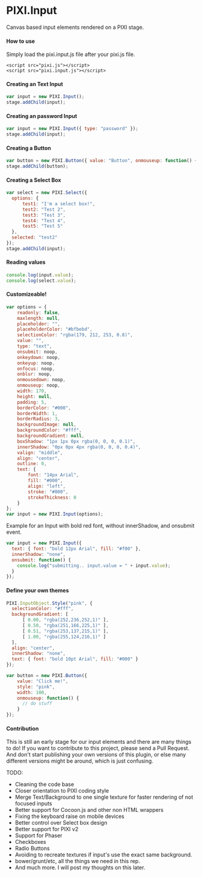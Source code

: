 PIXI.Input
================

Canvas based input elements rendered on a PIXI stage.

#### How to use ####
Simply load the pixi.input.js file after your pixi.js file.
```
<script src="pixi.js"></script>
<script src="pixi.input.js"></script>
```

#### Creating an Text Input ####

```javascript
var input = new PIXI.Input();
stage.addChild(input);
```

#### Creating an password Input ####

```javascript
var input = new PIXI.Input({ type: "password" });
stage.addChild(input);
```

#### Creating a Button ####

```javascript
var button = new PIXI.Button({ value: "Button", onmouseup: function() { /* do something */ } });
stage.addChild(button);
```

#### Creating a Select Box ####

```javascript
var select = new PIXI.Select({ 
  options: {
      test1: "I'm a select box!",
      test2: "Test 2",
      test3: "Test 3",
      test4: "Test 4",
      test5: "Test 5"
  },
  selected: "test2"
});
stage.addChild(input);
```

#### Reading values ####
```javascript
console.log(input.value);
console.log(select.value);
```

#### Customizeable! ####
```javascript
var options = {
    readonly: false,
    maxlength: null,
    placeholder: "",
    placeholderColor: "#bfbebd",
    selectionColor: "rgba(179, 212, 253, 0.8)",
    value: "",
    type: "text",
    onsubmit: noop,
    onkeydown: noop,
    onkeyup: noop,
    onfocus: noop,
    onblur: noop,
    onmousedown: noop,
    onmouseup: noop,
    width: 170,
    height: null,
    padding: 5,
    borderColor: "#000",
    borderWidth: 1,
    borderRadius: 3,
    backgroundImage: null,
    backgroundColor: "#fff",
    backgroundGradient: null,
    boxShadow: "1px 1px 0px rgba(0, 0, 0, 0.1)",
    innerShadow: "0px 0px 4px rgba(0, 0, 0, 0.4)",
    valign: "middle",
    align: "center",
    outline: 0,
    text: {
        font: "14px Arial",
        fill: "#000",
        align: "left",
        stroke: "#000",
        strokeThickness: 0
    }
};
var input = new PIXI.Input(options);
```

Example for an Input with bold red font, without innerShadow, and onsubmit event.

```javascript
var input = new PIXI.Input({
  text: { font: "bold 12px Arial", fill: "#f00" },
  innerShadow: "none",
  onsubmit: function() {
    console.log("submitting.. input.value = " + input.value);
  }
});
```

#### Define your own themes ####
```javascript
PIXI.InputObject.Style("pink", {
  selectionColor: "#fff",
  backgroundGradient: [
      [ 0.00, "rgba(252,236,252,1)" ],
      [ 0.50, "rgba(251,166,225,1)" ],
      [ 0.51, "rgba(253,137,215,1)" ],
      [ 1.00, "rgba(255,124,216,1)" ]
  ],
  align: "center",
  innerShadow: "none",
  text: { font: "bold 10pt Arial", fill: "#000" }
});

var button = new PIXI.Button({ 
    value: "Click me!", 
    style: "pink", 
    width: 100, 
    onmouseup: function() { 
      // do stuff
    }
});
```

#### Contribution ####

This is still an early stage for our input elements and there are many things to do!
If you want to contribute to this project, please send a Pull Request. And don't start publishing your own versions of this plugin, or else many different versions might be around, which is just confusing.

TODO:

* Cleaning the code base
* Closer orientation to PIXI coding style
* Merge Text/Background to one single texture for faster rendering of not focused inputs
* Better support for Cocoon.js and other non HTML wrappers
* Fixing the keyboard raise on mobile devices
* Better control over Select box design
* Better support for PIXI v2
* Support for Phaser
* Checkboxes
* Radio Buttons
* Avoiding to recreate textures if input's use the exact same background.
* bower/grunt/etc, all the things we need in this rep.
* And much more. I will post my thoughts on this later.
